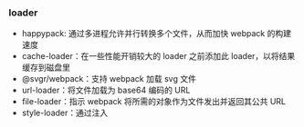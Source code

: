 ### loader
+ happypack: 通过多进程允许并行转换多个文件，从而加快 webpack 的构建速度
+ cache-loader：在一些性能开销较大的 loader 之前添加此 loader，以将结果缓存到磁盘里
+ @svgr/webpack：支持 webpack 加载 svg 文件
+ url-loader：将文件加载为 base64 编码的 URL
+ file-loader：指示 webpack 将所需的对象作为文件发出并返回其公共 URL
+ style-loader：通过注入 <style> 标签将 CSS 添加到 DOM
+ css-loader: 解释(interpret) @import 和 url()，会 import/require() 后再解析(resolve)它们
+ sass-loader: 加载 SASS/SCSS 文件并将其编译为 CSS
+ fast-sass-loader
  + 在大型 SASS 项目中，比 sass-loader 快 5〜10 倍
  + 支持 sass 文件重复数据删除，永远不用担心在不同地方 @import 同一文件
  + 支持 url 解析，永远不用担心这个问题url(...)
+ postcss-loader: Loader for webpack to process CSS with PostCSS
  + postcss-flexbugs-fixes: PostCSS 插件,试图解决所有 flex-bug
  + postcss-remove-google-fonts：PostCSS 插件,移除 google 字体的导入
  + autoprefixer：PostCSS 插件,用于解析 CSS 并使用 Can I Use 中的值向 CSS 规则添加前缀

### plugins
+ happypack: 通过多进程允许并行转换多个文件，从而加快 webpack 的构建速度
+ webpackbar：用于 Webpack 的优雅 ProgressBar 和 Profiler
+ webpack-notifier：使用 node-notifier 包向用户显示构建状态系统通知，从构建失败中恢复后，该插件将通知您有关第一次运行(成功/失败)，所有失败的运行以及第一次成功运行的信息。换句话说：如果您的构建一切正常，它将保持沉默
+ webpack-chunk-rename-plugin: 有助于 Webpack 中的块命名
+ copy-webpack-plugin: 将单个文件或整个目录（已存在）复制到构建目录
+ mini-css-extract-plugin：将 CSS 提取到单独的文件中。它为每个包含 CSS 的 JS 文件创建一个 CSS 文件。它支持 CSS 和 SourceMap 的按需加载
+ optimize-css-assets-webpack-plugin: 在 webpack 构建期间搜索 CSS 文件，并优化/最小化 CSS
+ webpack-bundle-analyzer：使用交互式可缩放树图可视化 webpack 输出文件的大小

### Webpack的Bundle Split和Code Split

Webpack 文件分离包括两个部分，一个是 Bundle 的分离，一个是 Code 代码的分离:

+ Bundle splitting: 实际上就是创建多个更小的文件，并行加载，以获得更好的缓存效果；主要的作用就是使浏览器并行下载，提高下载速度。并且运用浏览器缓存，只有代码被修改，文件名中的哈希值改变了才会去再次加载。

+ Code splitting: 只加载用户最需要的部分，其余的代码都遵从懒加载的策略；主要的作用就是加快页面加载速度，不加载不必要加载的东西。

### Webpack 热更新实现原理分析

+ Webpack编译期，为需要热更新的 entry 注入热更新代码(EventSource通信)

+ 页面首次打开后，服务端与客户端通过 EventSource 建立通信渠道，把下一次的 hash 返回前端

+ 客户端获取到hash，这个hash将作为下一次请求服务端 hot-update.js 和 hot-update.json的hash

+ 修改页面代码后，Webpack 监听到文件修改后，开始编译，编译完成后，发送 build 消息给客户端

+ 客户端获取到hash，成功后客户端构造hot-update.js script链接，然后插入主文档

+ hot-update.js 插入成功后，执行hotAPI 的 createRecord 和 reload方法，获取到 Vue 组件的 render方法，重新 render 组件， 继而实现 UI 无刷新更新。